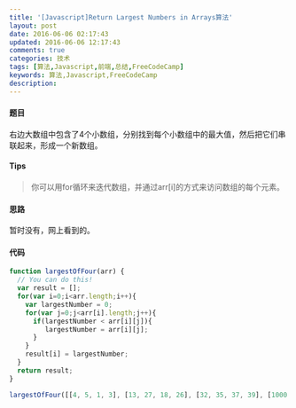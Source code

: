 ```yaml
---
title: '[Javascript]Return Largest Numbers in Arrays算法'
layout: post
date: 2016-06-06 02:17:43
updated: 2016-06-06 12:17:43
comments: true
categories: 技术
tags: [算法,Javascript,前端,总结,FreeCodeCamp]
keywords: 算法,Javascript,FreeCodeCamp
description: 
---
```



#### 题目
右边大数组中包含了4个小数组，分别找到每个小数组中的最大值，然后把它们串联起来，形成一个新数组。
 

#### Tips
>你可以用for循环来迭代数组，并通过arr[i]的方式来访问数组的每个元素。

#### 思路
暂时没有，网上看到的。

#### 代码
```javascript
function largestOfFour(arr) {
  // You can do this!
  var result = [];
  for(var i=0;i<arr.length;i++){
    var largestNumber = 0;
    for(var j=0;j<arr[i].length;j++){
      if(largestNumber < arr[i][j]){
         largestNumber = arr[i][j];
      } 
    }
    result[i] = largestNumber;
  }
  return result;
}

largestOfFour([[4, 5, 1, 3], [13, 27, 18, 26], [32, 35, 37, 39], [1000, 1001, 857, 1]]);
```
